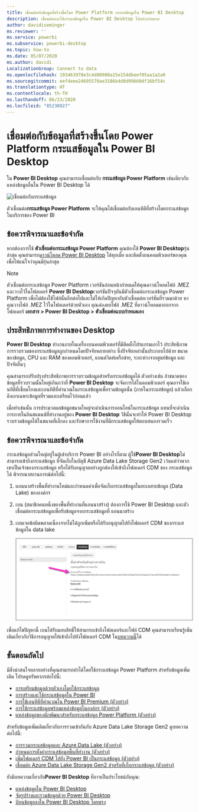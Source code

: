 ```yaml
---
title: เชื่อมต่อกับข้อมูลที่สร้างขึ้นโดย Power Platform กระแสข้อมูลใน Power BI Desktop
description: เชื่อมต่อและใช้กระแสข้อมูลใน Power BI Desktop ได้อย่างง่ายดาย
author: davidiseminger
ms.reviewer: ''
ms.service: powerbi
ms.subservice: powerbi-desktop
ms.topic: how-to
ms.date: 05/07/2020
ms.author: davidi
LocalizationGroup: Connect to data
ms.openlocfilehash: 193463978e3c4d80980a15e154dbeef05aa1a2a0
ms.sourcegitcommit: eef4eee24695570ae3186b4d8d99660df16bf54c
ms.translationtype: HT
ms.contentlocale: th-TH
ms.lasthandoff: 06/23/2020
ms.locfileid: "85238927"
---
```

# <a name="connect-to-data-created-by-power-platform-dataflows-in-power-bi-desktop"></a>เชื่อมต่อกับข้อมูลที่สร้างขึ้นโดย Power Platform กระแสข้อมูลใน Power BI Desktop
ใน **Power BI Desktop** คุณสามารถเชื่อมต่อกับ **กระแสข้อมูล Power Platform** เช่นเดียวกับแหล่งข้อมูลอื่นใน Power BI Desktop ได้

![เชื่อมต่อกับกระแสข้อมูล](media/desktop-connect-dataflows/connect-dataflows_01.png)

ตัวเชื่อมต่อ**กระแสข้อมูล Power Platform** จะให้คุณได้เชื่อมต่อกับเอนทิตีที่สร้างโดยกระแสข้อมูลในบริการของ Power BI 

## <a name="considerations-and-limitations"></a>ข้อควรพิจารณาและข้อจำกัด

หากต้องการใช้ **ตัวเชื่อมต่อกระแสข้อมูล Power Platform** คุณต้องใช้ **Power BI Desktop**รุ่นล่าสุด คุณสามารถ[ดาวน์โหลด Power BI Desktop](../fundamentals/desktop-get-the-desktop.md) ได้ทุกเมื่อ และติดตั้งบนคอมพิวเตอร์ของคุณ เพื่อให้แน่ใจว่าคุณมีรุ่นล่าสุด  

> [!NOTE]
> ตัวเชื่อมต่อกระแสข้อมูล Power Platform เวอร์ชันก่อนหน้ากำหนดให้คุณดาวน์โหลดไฟล์ .MEZ และวางไว้ในโฟลเดอร์ **Power BI Desktop**เวอร์ชันปัจจุบันมีตัวเชื่อมต่อกระแสข้อมูล Power Platform เพื่อไม่ต้องใช้ไฟล์นั้นอีกต่อไปและไม่ให้เกิดปัญหากับตัวเชื่อมต่อเวอร์ชันที่รวมมาด้วย หาคุณวางไฟล์ .MEZ ไว้ในโฟลเดอร์ด้วยตัวเอง คุณ*ต้อง*ลบไฟล์ .MEZ ที่ดาวน์โหลดมาออกจากโฟลเดอร์ **เอกสาร > Power BI Desktop > ตัวเชื่อมต่อแบบกำหนดเอง** 

## <a name="desktop-performance"></a>ประสิทธิภาพการทำงานของ Desktop
**Power BI Desktop** ทำงานภายในเครื่องบนคอมพิวเตอร์ที่มีติดตั้งโปรแกรมเอาไว้ ประสิทธิภาพการรวบรวมของกระแสข้อมูลถูกกำหนดโดยปัจจัยหลายอย่าง ซึ่งปัจจัยเหล่านั้นประกอบไปด้วย ขนาดของข้อมูล, CPU และ RAM ของคอมพิวเตอร์, แบนด์วิดท์เครือข่าย, ระยะห่างจากศูนย์ข้อมูล และปัจจัยอื่นๆ

คุณสามารถปรับปรุงประสิทธิภาพการรวบรวมข้อมูลสำหรับกระแสข้อมูลได้ ตัวอย่างเช่น ถ้าขนาดของข้อมูลที่รวบรวมนั้นใหญ่เกินกว่าที่ **Power BI Desktop** จะจัดการได้ในคอมพิวเตอร์ คุณอาจใช้เอนทิตีที่เชื่อมโยงและเอนทิตีที่คำนวณในกระแสข้อมูลเพื่อรวมข้อมูลนั้น (ภายในกระแสข้อมูล) แล้วเลือกดึงเอาเฉพาะข้อมูลที่รวมและเตรียมไว้ก่อนแล้ว 

เมื่อทำเช่นนั้น การประมวลผลข้อมูลขนาดใหญ่จะดำเนินการออนไลน์ในกระแสข้อมูล แทนที่จะดำเนินการภายในอินสแตนซ์ที่ทำงานอยู่ของ **Power BI Desktop** วิธีนั้นจะทำให้ Power BI Desktop รวบรวมข้อมูลได้ในขนาดที่เล็กลง และรักษาการใช้งานที่มีกระแสข้อมูลให้ตอบสนองรวดเร็ว

## <a name="considerations-and-limitations"></a>ข้อควรพิจารณาและข้อจำกัด

กระแสข้อมูลส่วนใหญ่อยู่ในผู้เช่าบริการ Power BI อย่างไรก็ตาม ผู้ใช้**Power BI Desktop**ไม่สามารถเข้าถึงกระแสข้อมูล ที่จัดเก็บในบัญชี Azure Data Lake Storage Gen2 เว้นแต่ว่าพวกเขาเป็นเจ้าของกระแสข้อมูล หรือได้รับอนุญาตอย่างถูกต้องให้เข้าถึงโฟลเดอร์ CDM ของ กระแสข้อมูลได้ พิจารณาสถานการณ์ต่อไปนี้:

1.  แอนนาสร้างพื้นที่ทำงานใหม่และกำหนดค่าเพื่อจัดเก็บกระแสข้อมูลในทะเลสาบข้อมูล (Data Lake) ขององค์กร
2.  เบน (สมาชิกคนหนึ่งของพื้นที่ทำงานที่แอนนาสร้าง) ต้องการใช้ Power BI Desktop และตัวเชื่อมต่อกระแสข้อมูลเพื่อรับข้อมูลจากกระแสข้อมูลที่ แอนนาสร้าง
3.  เบนเจอข้อผิดพลาดเนื่องจากไม่ได้ถูกเพิ่มหรือได้รับอนุญาตไปยังโฟลเดอร์ CDM ของกระแสข้อมูลใน data lake

    ![ข้อผิดพลาดในการพยายามใช้กระแสข้อมูล](media/service-dataflows-configure-workspace-storage-settings/dataflow-storage-settings_08.jpg)

เพื่อแก้ไขปัญหานี้ เบนได้รับมอบสิทธิ์ให้สามารถเข้าถึงโฟลเดอร์และไฟล์ CDM คุณสามารถเรียนรู้เพิ่มเติมเกี่ยวกับวิธีการอนุญาตให้เข้าถึงไปยังโฟลเดอร์ CDM ใน[บทความนี้](https://go.microsoft.com/fwlink/?linkid=2029121)ได้




## <a name="next-steps"></a>ขั้นตอนถัดไป
มีสิ่งน่าสนใจหลายอย่างที่คุณสามารถทำได้โดยใช้กระแสข้อมูล Power Platform สำหรับข้อมูลเพิ่มเติม โปรดดูทรัพยากรต่อไปนี้:

* [การเตรียมข้อมูลด้วยตัวเองโดยใช้กระแสข้อมูล](service-dataflows-overview.md)
* [การสร้างและใช้กระแสข้อมูลใน Power BI](service-dataflows-create-use.md)
* [การใช้เอนทิตีที่คำนวณใน Power BI Premium (ตัวอย่าง)](service-dataflows-computed-entities-premium.md)
* [การใช้กระแสข้อมูลพร้อมแหล่งข้อมูลในองค์กร (ตัวอย่าง)](service-dataflows-on-premises-gateways.md)
* [แหล่งข้อมูลของนักพัฒนาสำหรับกระแสข้อมูล Power Platform (ตัวอย่าง)](service-dataflows-developer-resources.md)

สำหรับข้อมูลเพิ่มเติมเกี่ยวกับการรวมเข้ากันกับ Azure Data Lake Storage Gen2 ดูบทความต่อไปนี้:

* [ การรวมกระแสข้อมูลและ Azure Data Lake (ตัวอย่าง)](service-dataflows-azure-data-lake-integration.md)
* [กำหนดการตั้งค่ากระแสข้อมูลพื้นที่ทำงาน (ตัวอย่าง)](service-dataflows-configure-workspace-storage-settings.md)
* [เพิ่มโฟลเดอร์ CDM ไปยัง Power BI เป็นกระแสข้อมูล (ตัวอย่าง)](service-dataflows-add-cdm-folder.md)
* [เชื่อมต่อ Azure Data Lake Storage Gen2 สำหรับที่เก็บกระแสข้อมูล (ตัวอย่าง)](service-dataflows-connect-azure-data-lake-storage-gen2.md)

ยังมีบทความเกี่ยวกับ**Power BI Desktop** ที่อาจเป็นประโยชน์กับคุณ:

* [แหล่งข้อมูลใน Power BI Desktop](../connect-data/desktop-data-sources.md)
* [จัดรูปร่างและรวมข้อมูลด้วย Power BI Desktop](../connect-data/desktop-shape-and-combine-data.md)
* [ป้อนข้อมูลลงใน Power BI Desktop โดยตรง](../connect-data/desktop-enter-data-directly-into-desktop.md)   
